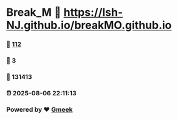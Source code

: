 # Break_M :link: https://lsh-NJ.github.io/breakMO.github.io 
### :page_facing_up: [112](https://lsh-NJ.github.io/breakMO.github.io/tag.html) 
### :speech_balloon: 3 
### :hibiscus: 131413 
### :alarm_clock: 2025-08-06 22:11:13 
### Powered by :heart: [Gmeek](https://github.com/Meekdai/Gmeek)
